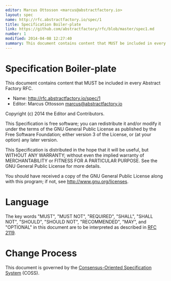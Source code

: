 ```yaml
---
editor: Marcus Ottosson <marcus@abstractfactory.io>
layout: spec
name: http://rfc.abstractfactory.io/spec/1
title: Specification Boiler-plate
link: https://github.com/abstractfactory/rfc/blob/master/spec1.md
number: 1
modified: 2014-04-08 12:27:40
summary: This document contains content that MUST be included in every Abstract Factory RFC.
---
```


# Specification Boiler-plate

This document contains content that MUST be included in every Abstract Factory RFC.

* Name: http://rfc.abstractfactory.io/spec/1
* Editor: Marcus Ottosson <marcus@abstractfactory.io>

Copyright (c) 2014 the Editor and Contributors.

This Specification is free software; you can redistribute it and/or modify it under the terms of the GNU General Public License as published by the Free Software Foundation; either version 3 of the License, or (at your option) any later version.

This Specification is distributed in the hope that it will be useful, but WITHOUT ANY WARRANTY; without even the implied warranty of MERCHANTABILITY or FITNESS FOR A PARTICULAR PURPOSE. See the GNU General Public License for more details.

You should have received a copy of the GNU General Public License along with this program; if not, see <http://www.gnu.org/licenses>.

# Language

The key words "MUST", "MUST NOT", "REQUIRED", "SHALL", "SHALL NOT", "SHOULD", "SHOULD NOT", "RECOMMENDED", "MAY", and "OPTIONAL" in this document are to be interpreted as described in [RFC 2119](http://tools.ietf.org/html/rfc2119).

# Change Process

This document is governed by the [Consensus-Oriented Specification System](http://www.digistan.org/spec:1/COSS) (COSS).
